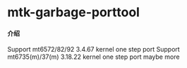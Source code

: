 # mtk-garbage-porttool

#### 介绍
Support mt6572/82/92 3.4.67 kernel one step port
Support mt6735(m)/37(m) 3.18.22 kernel one step port
maybe more

